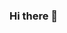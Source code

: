 ### Hi there 👋

<!--
**neha07kumari/neha07kumari** is a ✨ _special_ ✨ repository because its `README.md` (this file) appears on your GitHub profile.

Here are some ideas to get you started:

- 🔭 I’m currently working on Web Development.
- 🌱 I’m currently learning JavaScript and also thinking to go for React.
- 👯 I’m looking to collaborate on Open Source Projects.
- 🤔 I’m looking for help with "how to contritube to open source projects" 
- 📫 How to reach me: 2911nehakumari@gmail.com
- 🔍 Experimenting with: Python
- 😜 Believes in: Eat🍨 Code👩‍💻 Sleep😪 Repeat

#Feel free to contact me: 2911nehakumari@gmail.com

